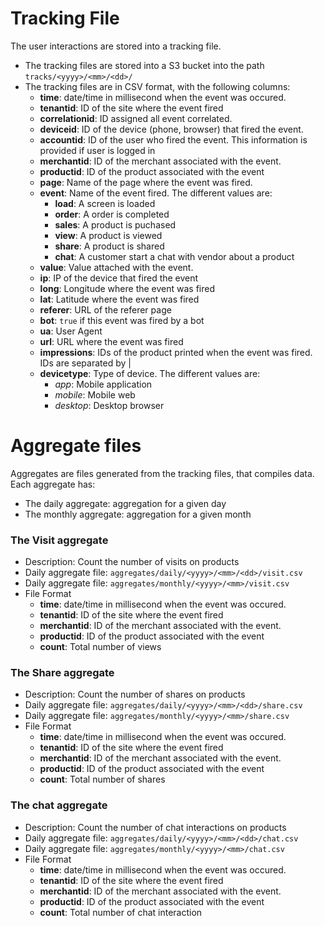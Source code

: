 # Tracking File

The user interactions are stored into a tracking file.

- The tracking files are stored into a S3 bucket into the path ``tracks/<yyyy>/<mm>/<dd>/``
- The tracking files are in CSV format, with the following columns:
    - **time**: date/time in millisecond when the event was occured.
    - **tenantid**: ID of the site where the event fired
    - **correlationid**: ID assigned all event correlated.
    - **deviceid**: ID of the device (phone, browser) that fired the event.
    - **accountid**: ID of the user who fired the event. This information is provided if user is logged in
    - **merchantid**: ID of the merchant associated with the event.
    - **productid**: ID of the product associated with the event
    - **page**: Name of the page where the event was fired.
    - **event**: Name of the event fired. The different values are:
        - **load**: A screen is loaded
        - **order**: A order is completed
        - **sales**: A product is puchased
        - **view**: A product is viewed
        - **share**: A product is shared
        - **chat**: A customer start a chat with vendor about a product
    - **value**: Value attached with the event.
    - **ip**: IP of the device that fired the event
    - **long**: Longitude where the event was fired
    - **lat**: Latitude where the event was fired
    - **referer**: URL of the referer page
    - **bot**: `true` if this event was fired by a bot
    - **ua**: User Agent
    - **url**: URL where the event was fired
    - **impressions**: IDs of the product printed when the event was fired. IDs are separated by |
    - **devicetype**: Type of device. The different values are:
        - *app*: Mobile application
        - *mobile*: Mobile web
        - *desktop*: Desktop browser

# Aggregate files

Aggregates are files generated from the tracking files, that compiles data. Each aggregate has:

- The daily aggregate: aggregation for a given day
- The monthly aggregate: aggregation for a given month

### The Visit aggregate

- Description: Count the number of visits on products
- Daily aggregate file: ``aggregates/daily/<yyyy>/<mm>/<dd>/visit.csv``
- Daily aggregate file: ``aggregates/monthly/<yyyy>/<mm>/visit.csv``
- File Format
    - **time**: date/time in millisecond when the event was occured.
    - **tenantid**: ID of the site where the event fired
    - **merchantid**: ID of the merchant associated with the event.
    - **productid**: ID of the product associated with the event
    - **count**: Total number of views

### The Share aggregate

- Description: Count the number of shares on products
- Daily aggregate file: ``aggregates/daily/<yyyy>/<mm>/<dd>/share.csv``
- Daily aggregate file: ``aggregates/monthly/<yyyy>/<mm>/share.csv``
- File Format
    - **time**: date/time in millisecond when the event was occured.
    - **tenantid**: ID of the site where the event fired
    - **merchantid**: ID of the merchant associated with the event.
    - **productid**: ID of the product associated with the event
    - **count**: Total number of shares

### The chat aggregate

- Description: Count the number of chat interactions on products
- Daily aggregate file: ``aggregates/daily/<yyyy>/<mm>/<dd>/chat.csv``
- Daily aggregate file: ``aggregates/monthly/<yyyy>/<mm>/chat.csv``
- File Format
    - **time**: date/time in millisecond when the event was occured.
    - **tenantid**: ID of the site where the event fired
    - **merchantid**: ID of the merchant associated with the event.
    - **productid**: ID of the product associated with the event
    - **count**: Total number of chat interaction
